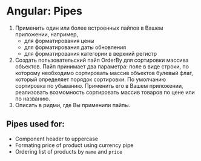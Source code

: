 # Angular: Pipes 

1. Применить один или более встроенных пайпов в Вашем приложении, например, 
	- для форматирования цены
	- для форматирования даты обновления
	- для форматирования категории в верхний регистр
2. Создать пользовательский пайп OrderBy для сортировки массива объектов. Пайп принимает два параметра: 
	поле в виде строки, по которому необходимо сортировать массив объектов
	булевый флаг, который определяет порядок сортировки. По умолчанию сортировка по убыванию.
	Применить его в Вашем приложении, реализовать возмомность сортировать массив товаров по 	цене или по названию.
3. Описать в ридми, где Вы применили пайпы.

## Pipes used for:
* Component header to uppercase
* Formating price of product using currency pipe
* Ordering list of products by `name` and `price`
